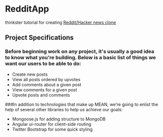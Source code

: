 # RedditApp
thinkster tutorial for creating [Reddit/Hacker news clone ](https://thinkster.io/mean-stack-tutorial#introduction)

## Project Specifications

### Before beginning work on any project, it's usually a good idea to know what you're building. Below is a basic list of things we want our users to be able to do:

* Create new posts
* View all posts ordered by upvotes
* Add comments about a given post
* View comments for a given post
* Upvote posts and comments

###In addition to technologies that make up MEAN, we're going to enlist the help of several other libraries to help us achieve our goals:

* Mongoose.js for adding structure to MongoDB
* Angular ui-router for client-side routing
* Twitter Bootstrap for some quick styling